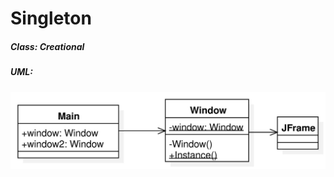 # Singleton

##### Class: Creational

##### UML:

<img src="https://github.com/CamiloJr/design-patterns-gof/blob/main/singleton/singleton-uml.jpg" style="zoom: 50%;" />

